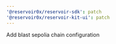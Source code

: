 ```yaml
---
'@reservoir0x/reservoir-sdk': patch
'@reservoir0x/reservoir-kit-ui': patch
---
```


Add blast sepolia chain configuration
